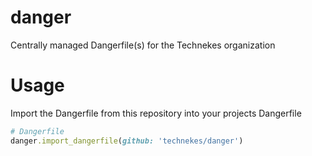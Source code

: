 # danger

Centrally managed Dangerfile(s) for  the Technekes organization

# Usage

Import the Dangerfile from this repository into your projects Dangerfile

```ruby
# Dangerfile
danger.import_dangerfile(github: 'technekes/danger')
```
